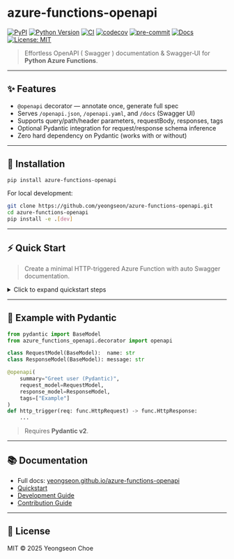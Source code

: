 # azure-functions-openapi

[![PyPI](https://img.shields.io/pypi/v/azure-functions-openapi.svg)](https://pypi.org/project/azure-functions-openapi/)
[![Python Version](https://img.shields.io/pypi/pyversions/azure-functions-openapi.svg)](https://pypi.org/project/azure-functions-openapi/)
[![CI](https://github.com/yeongseon/azure-functions-openapi/actions/workflows/test.yml/badge.svg)](https://github.com/yeongseon/azure-functions-openapi/actions/workflows/test.yml)
[![codecov](https://codecov.io/gh/yeongseon/azure-functions-openapi/branch/main/graph/badge.svg)](https://codecov.io/gh/yeongseon/azure-functions-openapi)
[![pre-commit](https://img.shields.io/badge/pre--commit-enabled-brightgreen?logo=pre-commit)](https://pre-commit.com/)
[![Docs](https://img.shields.io/badge/docs-gh--pages-blue)](https://yeongseon.github.io/azure-functions-openapi/)
[![License: MIT](https://img.shields.io/badge/License-MIT-yellow.svg)](LICENSE)

> Effortless OpenAPI ( Swagger ) documentation & Swagger‑UI for **Python Azure Functions**.

---

## ✨ Features

- `@openapi` decorator — annotate once, generate full spec
- Serves `/openapi.json`, `/openapi.yaml`, and `/docs` (Swagger UI)
- Supports query/path/header parameters, requestBody, responses, tags
- Optional Pydantic integration for request/response schema inference
- Zero hard dependency on Pydantic (works with or without)

---

## 🚀 Installation

```bash
pip install azure-functions-openapi
```

For local development:

```bash
git clone https://github.com/yeongseon/azure-functions-openapi.git
cd azure-functions-openapi
pip install -e .[dev]
```

---

## ⚡ Quick Start

> Create a minimal HTTP-triggered Azure Function with auto Swagger documentation.

<details>
<summary>Click to expand quickstart steps</summary>

1. Set up environment
```bash
python -m venv .venv
source .venv/bin/activate
pip install azure-functions azure-functions-worker azure-functions-openapi
```

2. Initialize Azure Functions project
```bash
func init hello_openapi --python
cd hello_openapi
```

3. Add `function_app.py`
<sup>(sample in full doc below)</sup>

4. Run locally:
```bash
func start
```

5. Deploy:
```bash
func azure functionapp publish <FUNCTION-APP-NAME> --python
```

**🔗 Swagger UI →** `https://<FUNCTION-APP-NAME>.azurewebsites.net/api/docs`

</details>

---

## 🧪 Example with Pydantic

```python
from pydantic import BaseModel
from azure_functions_openapi.decorator import openapi

class RequestModel(BaseModel):  name: str
class ResponseModel(BaseModel): message: str

@openapi(
    summary="Greet user (Pydantic)",
    request_model=RequestModel,
    response_model=ResponseModel,
    tags=["Example"]
)
def http_trigger(req: func.HttpRequest) -> func.HttpResponse:
    ...
```

> Requires **Pydantic v2**.

---

## 📚 Documentation

- Full docs: [yeongseon.github.io/azure-functions-openapi](https://yeongseon.github.io/azure-functions-openapi/)
- [Quickstart](docs/usage.md)
- [Development Guide](docs/development.md)
- [Contribution Guide](docs/contributing.md)

---

## 🪪 License

MIT © 2025 Yeongseon Choe
